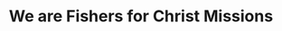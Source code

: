 ---
layout: page
subheadline: "About Us"
title: "We are Fishers for Christ Missions"
teaser: "We are a collective of Christians who believe in sharing the good news of the gospel of the Lord Jesus Christ. We believe God sent his only begotten Son into the world in the person of Jesus Christ to reconcile people back to God. <br><br>We go out onto the high street of Slough every saturday from 12:30 to 14:30 to tell people about Jesus Christ, so that they can believe in him and have a personal relationship with God."

header:
    title: "...follow me, and I will make you fishers of men."
    image_fullwidth: header_unsplash_12.jpg

permalink: "/about-us/"
---